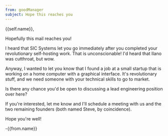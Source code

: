 ```yaml
---
from: goodManager
subject: Hope this reaches you
---
```

{{self.name}},

Hopefully this mail reaches you!

I heard that SIC Systems let you go immediately after you completed your revolutionary self-hosting work. That is unconscionable! I'd heard that Ilano was cutthroat, but wow.

Anyway, I wanted to let you know that I found a job at a small startup that is working on a home computer with a graphical interface. It's revolutionary stuff, and we need someone with your technical skills to go to market.

Is there any chance you'd be open to discussing a lead engineering position over here?

If you're interested, let me know and I'll schedule a meeting with us and the two remaining founders (both named Steve, by coincidence).

Hope you're well!

-{{from.name}}
